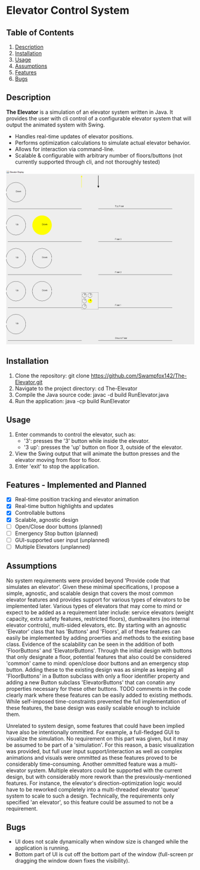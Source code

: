 # Elevator Control System

## Table of Contents
1. [Description](#description)
2. [Installation](#installation)
3. [Usage](#usage)
4. [Assumptions](#assumptions)
5. [Features](#features)
6. [Bugs](#bugs)


## Description
**The Elevator** is a simulation of an elevator system written in Java. It provides the user with cli control of a configurable elevator system that will output the animated system with Swing.

- Handles real-time updates of elevator positions.
- Performs optimization calculations to simulate actual elevator behavior.
- Allows for interaction via command-line.
- Scalable & configurable with arbitrary number of floors/buttons (not currently supported through cli, and not thoroughly tested)

![Image of a running instance of application. floorButton 4 and Floor 3's 'Down' call button are pressed. The elevator is in motion upwards towards floor 4.](images/elevator-animated.png)

## Installation
1. Clone the repository:
   git clone https://github.com/Swampfox142/The-Elevator.git
2. Navigate to the project directory:
   cd The-Elevator
3. Compile the Java source code:
   javac -d build RunElevator.java
4. Run the application:
   java -cp build RunElevator

## Usage
1. Enter commands to control the elevator, such as:
   - '3': presses the '3' button while inside the elevator.
   - '3 up': presses the 'up' button on floor 3, outside of the elevator.
2. View the Swing output that will animate the button presses and the elevator moving from floor to floor.
3. Enter 'exit' to stop the application.

## Features - Implemented and Planned
- [x] Real-time position tracking and elevator animation
- [x] Real-time button highlights and updates
- [x] Controllable buttons
- [x] Scalable, agnostic design
- [ ] Open/Close door buttons (planned)
- [ ] Emergency Stop button (planned)
- [ ] GUI-supported user input (unplanned)
- [ ] Multiple Elevators (unplanned)

## Assumptions
No system requirements were provided beyond 'Provide code that simulates an elevator'. Given these minimal specifications, I propose a simple, agnostic, and scalable design that covers the most common elevator features and provides support for various types of elevators to be implemented later.
Various types of elevators that may come to mind or expect to be added as a requirement later include: service elevators (weight capacity, extra safety features, restricted floors), dumbwaiters (no internal elevator controls), multi-sided elevators, etc. By starting with an agnostic 'Elevator' class that has 'Buttons' and 'Floors', all of these features can easily be implemented by adding proerties and methods to the existing base class. Evidence of the scalability can be seen in the addition of both 'FloorButtons' and 'ElevatorButtons'. Through the initial design with buttons that only designate a floor, potential features that also could be considered 'common' came to mind: open/close door buttons and an emergency stop button. Adding these to the  existing design was as simple as keeping all 'FloorButtons' in a Button subclass with only a floor identifier property and adding a new Button subclass 'ElevatorButtons' that can conatin any properties necessary for these other buttons. TODO comments in the code clearly mark where these features can be easily added to existing methods. While self-imposed time-constraints prevented the full implementation of these features, the base design was easily scalable enough to incluide them.

Unrelated to system design, some features that could have been implied have also be intentionally ommitted. For example, a full-fledged GUI to visualize the simulation. No requirement on this part was given, but it may be assumed to be part of a 'simulation'. For this reason, a basic visualization was provided, but full user input support/interaction as well as complex animations and visuals were ommitted as these features proved to be considerably time-consuming. Another ommitted feature was a multi-elevator system. Multiple elevators could be supported with the current design, but with considerably more rework than the presviously-mentioned features. For instance, the elevator's direction-optimization logic would have to be reworked completely into a multi-threaded elevator 'queue' system to scale to such a design. Technically, the requirements only specified 'an elevator', so this feature could be assumed to not be a requirement.

## Bugs
- UI does not scale dynamically when window size is changed while the application is running.
- Bottom part of UI is cut off the bottom part of the window (full-screen pr dragging the window down fixes the visibility).
